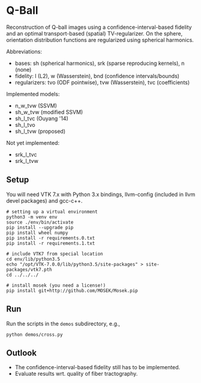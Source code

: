 
Q-Ball
======

Reconstruction of Q-ball images using a confidence-interval-based fidelity and
an optimal transport-based (spatial) TV-regularizer.
On the sphere, orientation distribution functions are regularized using spherical
harmonics.

Abbreviations:
* bases: sh (spherical harmonics), srk (sparse reproducing kernels), n (none)
* fidelity: l (L2), w (Wasserstein), bnd (confidence intervals/bounds)
* regularizers: tvo (ODF pointwise), tvw (Wasserstein), tvc (coefficients)

Implemented models:
* n_w_tvw (SSVM)
* sh_w_tvw (modified SSVM)
* sh_l_tvc (Ouyang '14)
* sh_l_tvo
* sh_l_tvw (proposed)

Not yet implemented:
* srk_l_tvc
* srk_l_tvw

Setup
-----

You will need VTK 7.x with Python 3.x bindings, llvm-config (included in llvm
devel packages) and gcc-c++.

    # setting up a virtual environment
    python3 -m venv env
    source ./env/bin/activate
    pip install --upgrade pip
    pip install wheel numpy
    pip install -r requirements.0.txt
    pip install -r requirements.1.txt

    # include VTK7 from special location
    cd env/lib/python3.5
    echo "/opt/VTK-7.0.0/lib/python3.5/site-packages" > site-packages/vtk7.pth
    cd ../../../

    # install mosek (you need a license!)
    pip install git+http://github.com/MOSEK/Mosek.pip

Run
---

Run the scripts in the `demos` subdirectory, e.g.,

    python demos/cross.py

Outlook
-------

* The confidence-interval-based fidelity still has to be implemented.
* Evaluate results wrt. quality of fiber tractography.
